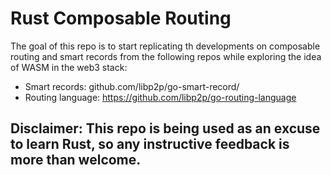 # Rust Composable Routing
The goal of this repo is to start replicating th developments on composable routing and
smart records from the following repos while exploring the idea of WASM in the web3 stack:
- Smart records: github.com/libp2p/go-smart-record/
- Routing language: https://github.com/libp2p/go-routing-language

**Disclaimer: This repo is being used as an excuse to learn Rust, so any
instructive feedback is more than welcome.**
- 
